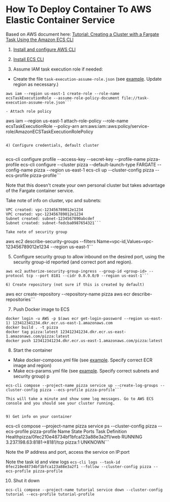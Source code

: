 # How To Deploy Container To AWS Elastic Container Service

Based on AWS document here: [Tutorial: Creating a Cluster with a Fargate Task Using the Amazon ECS CLI](https://docs.aws.amazon.com/AmazonECS/latest/developerguide/ecs-cli-tutorial-fargate.html)

1) [Install and configure AWS CLI](https://docs.aws.amazon.com/cli/latest/userguide/cli-environment.html)

2) [Install ECS CLI](https://docs.aws.amazon.com/AmazonECS/latest/developerguide/ECS_CLI_installation.html)

3) Assume IAM task execution role if needed:

- Create the file `task-execution-assume-role.json` (see [example](task-execution-assume-role.json). Update region as necessary.) 

```
aws iam --region us-east-1 create-role --role-name ecsTaskExecutionRole --assume-role-policy-document file://task-execution-assume-role.json```

- Attach role policy

```
aws iam --region us-east-1 attach-role-policy --role-name ecsTaskExecutionRole --policy-arn arn:aws:iam::aws:policy/service-role/AmazonECSTaskExecutionRolePolicy
```

4) Configure credentials, default cluster
   
```
ecs-cli configure profile --access-key <access-key> --secret-key <secret-key> --profile-name pizza-profile
ecs-cli configure --cluster pizza --default-launch-type FARGATE --config-name pizza --region us-east-1
ecs-cli up --cluster-config pizza --ecs-profile pizza-profile```

Note that this doesn't create your own personal cluster but takes advantage of the Fargate container service.

Take note of info on cluster,  vpc and subnets:

```
VPC created: vpc-123456789012e1234
VPC created: vpc-123456789012e1234
Subnet created: subnet-1234567890abcdef
Subnet created: subnet-fedcba0987654321```

Take note of security group
```
aws ec2 describe-security-groups --filters Name=vpc-id,Values=vpc-123456789012e1234 --region us-east-1```

5) Configure security group to allow inbound on the desired port, using the security group-id reported (and correct port and region).
```
aws ec2 authorize-security-group-ingress --group-id <group-id> --protocol tcp --port 8181 --cidr 0.0.0.0/0 --region us-east-1```

6) Create repository (not sure if this is created by default)

```
aws ecr create-repository --repository-name pizza
aws ecr describe-repositories```


7) Push Docker image to ECS
```
docker login -u AWS -p $(aws ecr get-login-password --region us-east-1) 123412341234.dkr.ecr.us-east-1.amazonaws.com
docker build . -t pizza
docker tag pizza:latest 123412341234.dkr.ecr.us-east-1.amazonaws.com/pizza:latest
docker push 123412341234.dkr.ecr.us-east-1.amazonaws.com/pizza:latest
```


8) Start the container 

- Make docker-compose.yml file (see [example](docker-compose.yml). Specify correct ECR image and region)
- Make ecs-params.yml file (see [example](ecs-params.yml). Specify correct subnets and security group)
p
```
ecs-cli compose --project-name pizza service up --create-log-groups --cluster-config pizza --ecs-profile pizza-profile```

This will take a minute and show some log messages. Go to AWS ECS console and you should see your cluster running.


9) Get info on your container

```
ecs-cli compose --project-name pizza service ps --cluster-config pizza --ecs-profile pizza-profile
Name                                              State    Ports                        Task          Definition  Healthpizza/0fec210e48734bf1bfca123a88e3a2f1/web  RUNNING  3.237.198.63:8181->8181/tcp  pizza:1       UNKNOWN```

Note the IP address and port, access the service on IP:port

Note the task id and view logs
`ecs-cli logs --task-id 0fec210e48734bf1bfca123a88e3a2f1 --follow --cluster-config pizza --ecs-profile pizza-profile`

10) Shut it down

`ecs-cli compose --project-name tutorial service down --cluster-config tutorial --ecs-profile tutorial-profile`





